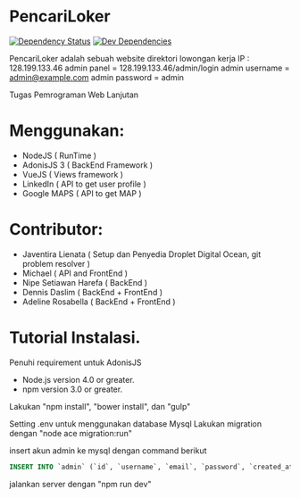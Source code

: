 # PencariLoker
[![Dependency Status](https://david-dm.org/PencariLoker/pencariLoker.svg)](https://david-dm.org/PencariLoker/pencariLoker)
[![Dev Dependencies](https://david-dm.org/PencariLoker/dev/pencariLoker.svg?style=flat-square)](https://david-dm.org/PencariLoker/pencariLoker#info=devDependencies)

PencariLoker adalah sebuah website direktori lowongan kerja
IP : 128.199.133.46
admin panel = 128.199.133.46/admin/login
admin username = admin@example.com
admin password = admin

Tugas Pemrograman Web Lanjutan
# Menggunakan: 
- NodeJS ( RunTime )
- AdonisJS 3 ( BackEnd Framework )
- VueJS ( Views framework )
- LinkedIn ( API to get user profile )
- Google MAPS ( API to get MAP )

# Contributor:
- Javentira Lienata ( Setup dan Penyedia Droplet Digital Ocean, git problem resolver ) 
- Michael ( API and FrontEnd )
- Nipe Setiawan Harefa ( BackEnd )
- Dennis Daslim ( BackEnd + FrontEnd )
- Adeline Rosabella ( BackEnd + FrontEnd )


# Tutorial Instalasi.
Penuhi requirement untuk AdonisJS
- Node.js version 4.0 or greater.
- npm version 3.0 or greater.

Lakukan "npm install", "bower install", dan "gulp"

Setting .env untuk menggunakan database Mysql
Lakukan migration dengan "node ace migration:run"

insert akun admin ke mysql dengan command berikut
```SQL
INSERT INTO `admin` (`id`, `username`, `email`, `password`, `created_at`, `updated_at`, `deleted_at`) VALUES (NULL, 'admin', 'admin@example.com', '$2a$10$O90nQICfQn8.r5FT/Ko.fuouh0bwZ6JhLbFqH2QUMidwWx3GmfOE6', NULL, NULL, CURRENT_TIMESTAMP);
```
jalankan server dengan "npm run dev"
